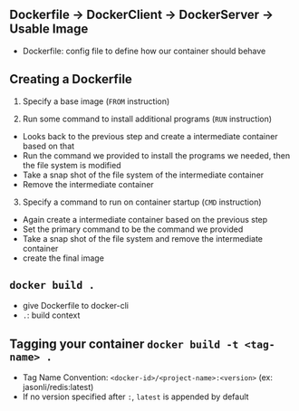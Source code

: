 ## Dockerfile -> DockerClient -> DockerServer -> Usable Image

- Dockerfile: config file to define how our container should behave

## Creating a Dockerfile

1. Specify a base image (`FROM` instruction)

2. Run some command to install additional programs (`RUN` instruction)

- Looks back to the previous step and create a intermediate container based on that
- Run the command we provided to install the programs we needed, then the file system is modified
- Take a snap shot of the file system of the intermediate container
- Remove the intermediate container

3. Specify a command to run on container startup (`CMD` instruction)

- Again create a intermediate container based on the previous step
- Set the primary command to be the command we provided
- Take a snap shot of the file system and remove the intermediate container
- create the final image

## `docker build .`

- give Dockerfile to docker-cli
- `.`: build context

## Tagging your container `docker build -t <tag-name> .`

- Tag Name Convention: `<docker-id>/<project-name>:<version>` (ex: jasonli/redis:latest)
- If no version specified after `:`, `latest` is appended by default
